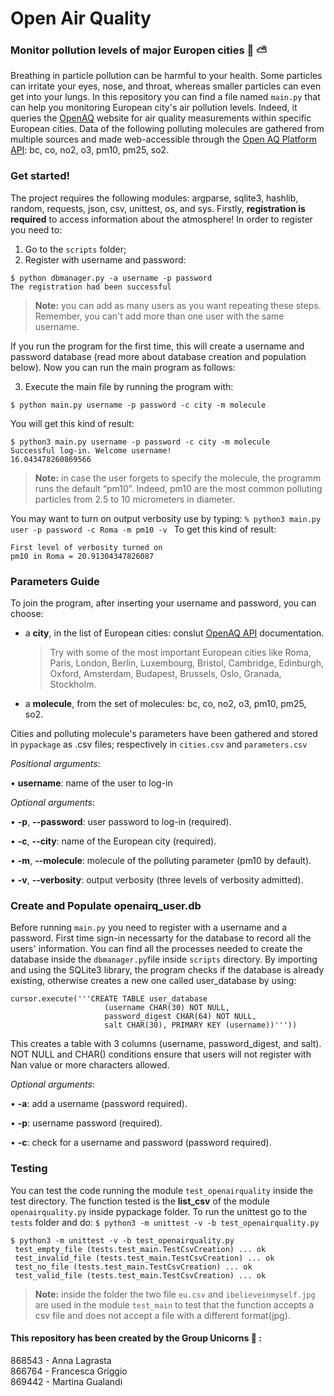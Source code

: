 # Open Air Quality
### Monitor pollution levels of major Europen cities :deciduous_tree: :partly_sunny:

Breathing in particle pollution can be harmful to your health. Some particles can irritate your eyes, nose, and throat, whereas smaller particles can even get into your lungs. In this repository you can find a file named ```main.py``` that can help you monitoring European city's air pollution levels. Indeed, it queries the [OpenAQ](https://openaq.org) website for air quality measurements within specific European cities. Data of the following polluting molecules are gathered from multiple sources and made web-accessible through the [Open AQ Platform API](https://docs.openaq.org/): bc, co, no2, o3, pm10, pm25, so2.


### Get started!
The project requires the following modules: argparse, sqlite3, hashlib, random, requests, json, csv, unittest, os, and sys.
Firstly, **registration is required** to access information about the atmosphere!
In order to register you need to: 
1. Go to the ```scripts``` folder;
2. Register with username and password:
```
$ python dbmanager.py -a username -p password  
The registration had been successful
```
> **Note:** you can add as many users as you want repeating these steps. Remember, you can't add more than one user with the same username.


If you run the program for the first time, this will create a username and password database (read more about database creation and population below). Now you can run the main program as follows:

3. Execute the main file by running the program with: 
```
$ python main.py username -p password -c city -m molecule
```

You will get this kind of result:	
```
$ python3 main.py username -p password -c city -m molecule
Successful log-in. Welcome username!
16.043478260869566
```
> **Note:** in case the user forgets to specify the molecule, the programm runs the default “pm10”. Indeed, pm10 are the most common polluting particles from 2.5 to 10 micrometers in diameter.


You may want to turn on output verbosity use by typing: ```% python3 main.py  user -p password -c Roma -m pm10 -v ```
To get this kind of result:
```Successful log-in. Welcome user!
First level of verbosity turned on
pm10 in Roma = 20.91304347826087 
```

### Parameters Guide
To join the program, after inserting your username and password, you can choose:
- a **city**, in the list of European cities: conslut [OpenAQ API](https://api.openaq.org/v1/cities) documentation. 
  > Try with some of the most important European cities like Roma, Paris, London, Berlin, Luxembourg, Bristol, Cambridge, Edinburgh, Oxford, Amsterdam, Budapest, Brussels, Oslo, Granada, Stockholm.
- a **molecule**, from the set of molecules: bc, co, no2, o3, pm10, pm25, so2.<br/>

Cities and polluting molecule's parameters have been gathered and stored in ```pypackage``` as .csv files; respectively in ```cities.csv``` and ```parameters.csv```

*Positional arguments*:

• **username**: name of the user to log-in

*Optional arguments*:

•	**-p**, **--password**: user password to log-in (required).

•	**-c**, **--city**: name of the European city (required).

•	**-m**, **--molecule**: molecule of the polluting parameter (pm10 by default).

•	**-v**, **--verbosity**: output verbosity (three levels of verbosity admitted).



### Create and Populate openairq_user.db
Before running ```main.py``` you need to register with a username and a password. First time sign-in necessarty for the database to record all the users' information. You can find all the processes needed to create the database inside the ```dbmanager.py```file inside ```scripts``` directory. 
By importing and using the SQLite3 library, the program checks if the database is already existing, otherwise creates a new one called user_database by using: 
```
cursor.execute('''CREATE TABLE user_database
                     (username CHAR(30) NOT NULL,
                     password_digest CHAR(64) NOT NULL,
                     salt CHAR(30), PRIMARY KEY (username))'''))
```
 
This creates a table with 3 columns (username, password_digest, and salt). NOT NULL and CHAR() conditions ensure that users will not register with Nan value or more characters allowed.

*Optional arguments*:

•	**-a**: add a username (password required).

•	**-p**: username password (required).

•	**-c**: check for a username and password (password required).




### Testing 
You can test the code running the module ```test_openairquality``` inside the test directory. The function tested is the **list_csv** of the module ```openairquality.py``` inside pypackage folder.
To run the unittest go to the ```tests``` folder and do:
```$ python3 -m unittest -v -b test_openairquality.py```
```
$ python3 -m unittest -v -b test_openairquality.py
 test_empty_file (tests.test_main.TestCsvCreation) ... ok
 test_invalid_file (tests.test_main.TestCsvCreation) ... ok
 test_no_file (tests.test_main.TestCsvCreation) ... ok
 test_valid_file (tests.test_main.TestCsvCreation) ... ok
```
> **Note:** inside the folder the two file ```eu.csv``` and ```ibelieveinmyself.jpg``` are used in the module ```test_main``` to test that the function accepts a csv file and does not accept a file with a different format(jpg).



#### This repository has been created by the Group Unicorns :unicorn: :
868543 - Anna Lagrasta <br/>
866764 - Francesca Griggio <br/>
869442 - Martina Gualandi
